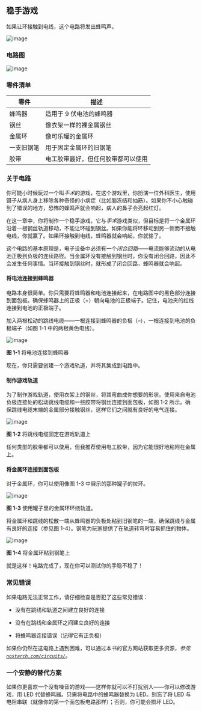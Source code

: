 ## **稳手游戏**

如果让环接触到电线，这个电路将发出蜂鸣声。

![image](img/f0016-01.jpg)

### 电路图

![image](img/f0017-01.jpg)

### 零件清单

| **零件** | **描述** |
| --- | --- |
| 蜂鸣器 | 适用于 9 伏电池的蜂鸣器 |
| 钢丝 | 像衣架一样的裸金属钢丝 |
| 金属环 | 像可乐罐的金属环 |
| 一支旧钢笔 | 用于固定金属环的旧钢笔 |
| 胶带 | 电工胶带最好，但任何胶带都可以使用 |

### 关于电路

你可能小时候玩过一个叫*手术*的游戏，在这个游戏里，你扮演一位外科医生，使用镊子从病人身上移除各种奇怪的小病症（比如脑冻结和抽筋）。如果你不小心触碰到了错误的地方，恐怖的蜂鸣声就会响起，病人的鼻子会亮起红灯。

在这一章中，你将制作一个稳手游戏，它与*手术*游戏类似，但目标是将一个金属环沿着一根钢丝轨道移动，不能让环碰到钢丝。如果你能将环移动到另一侧而不接触电线，你就赢了。如果环接触到电线，蜂鸣器就会响起，你就输了。

这个电路的基本原理是，电子设备中必须有一个*闭合回路*——电流能够流动的从电池正极到负极的连续路径。当金属环没有接触到钢丝时，你没有闭合回路，因此不会发生任何事情。当环接触到钢丝时，就形成了闭合回路，蜂鸣器就会响起。

#### 将电池连接到蜂鸣器

电路本身很简单。你只需要将蜂鸣器和电池连接起来，在电路图中的黑色部分连接到面包板。确保蜂鸣器上的正极（+）朝向电池的正极端子。记住，电池夹的红线连接到电池的正极端子。

加入两根松动的跳线电缆——一根连接到蜂鸣器的负极（–），一根连接到电池的负极端子（如图 1-1 中的两根黄色电线）。

![image](img/f0018-01.jpg)

**图 1-1** 将电池连接到蜂鸣器

现在，你只需要创建一个游戏轨道，并将其集成到电路中。

#### 制作游戏轨道

为了制作游戏轨道，使用衣架上的钢丝，将其弯曲成你想要的形状。使用来自电池负极连接处的松动跳线电缆和一些胶带将钢丝连接到面包板，如图 1-2 所示。确保跳线电缆末端的金属部分接触钢丝，这样它们之间就有良好的电气连接。

![image](img/f0019-01.jpg)

**图 1-2** 将跳线电缆固定在游戏轨道上

任何类型的胶带都可以使用，但我推荐使用电工胶带，因为它能很好地粘附在金属上。

#### 将金属环连接到面包板

对于金属环，你可以使用像图 1-3 中展示的那种罐子的拉环。

![image](img/f0019-02.jpg)

**图 1-3** 使用罐子里的金属环环绕轨道。

将金属环和跳线的松散一端从蜂鸣器的负极处粘到旧钢笔的一端，确保跳线与金属有良好的连接（参见图 1-4）。钢笔为玩家提供了在轨道转弯时容易抓住的物体。

![image](img/f0020-01.jpg)

**图 1-4** 将金属环粘到钢笔上

就是这样！电路完成了，现在你可以测试你的手稳不稳了！

### 常见错误

如果电路无法正常工作，请仔细检查是否犯了这些常见错误：

+   没有在跳线和轨道之间建立良好的连接

+   没有在跳线和金属环之间建立良好的连接

+   将蜂鸣器连接错误（记得它有正负极）

如果你仍然在这电路上遇到困难，可以通过本书的官方网站获取更多资源，*参见[`nostarch.com/circuits/`](https://nostarch.com/circuits/)*。

### 一个安静的替代方案

如果你更喜欢一个没有噪音的游戏——这样你就可以不打扰别人——你可以修改游戏，用 LED 代替蜂鸣器。只需将电路中的蜂鸣器替换为 LED。别忘了将 LED 与电阻串联（就像你的第一个面包板电路那样）；否则，你可能会损坏 LED。
